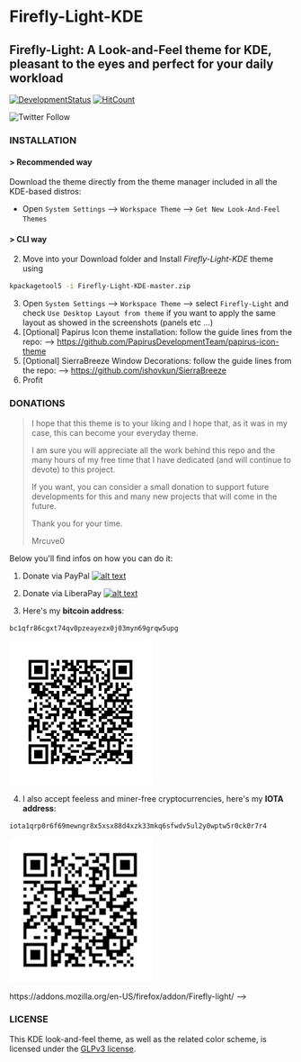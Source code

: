 # Firefly-Light-KDE

## Firefly-Light: A Look-and-Feel theme for KDE, pleasant to the eyes and perfect for your daily workload

[![DevelopmentStatus](https://img.shields.io/badge/Development-Ongoing-brightgreen.svg)](https://img.shields.io/badge/Development-Ongoing-brightgreen.svg)
[![HitCount](http://hits.dwyl.com/Mrcuve0/Firefly-Light.svg)](http://hits.dwyl.com/Mrcuve0/Firefly-Light)

![Twitter Follow](https://img.shields.io/twitter/follow/Mrcuve0?label=Follow%20Me%21%20%40Mrcuve0&style=social)


<!-- TODO: ![alt text](https://raw.githubusercontent.com/Mrcuve0/Firefly-Light/main/KDE/screenshots/Ver%3E0.7/Desktop.png) -->
<!-- TODO: ![alt text](https://raw.githubusercontent.com/Mrcuve0/Firefly-Light/main/KDE/screenshots/Ver%3E0.7/Busy.png) -->

<!-- TODO: **You can find other screenshots [here](https://www.pling.com/p/1290466/).** -->

### **INSTALLATION**
#### **> Recommended way**

Download the theme directly from the theme manager included in all the KDE-based distros:

* Open `System Settings` --> `Workspace Theme` --> `Get New Look-And-Feel Themes`

#### **> CLI way**

<!-- TODO: 1. Download the theme from the [OpenDesktop site](https://www.pling.com/p/1290466/) -->
2. Move into your Download folder and Install *Firefly-Light-KDE* theme using
```bash
kpackagetool5 -i Firefly-Light-KDE-master.zip
```
3. Open `System Settings` --> `Workspace Theme` --> select `Firefly-Light` and check `Use Desktop Layout from theme` if you want to apply the same layout as showed in the screenshots (panels etc ...)
4. [Optional] Papirus Icon theme installation: follow the guide lines from the repo: --> https://github.com/PapirusDevelopmentTeam/papirus-icon-theme
5. [Optional] SierraBreeze Window Decorations: follow the guide lines from the repo: --> https://github.com/ishovkun/SierraBreeze
6. Profit

<!-- ----

### **AUR Packages**

* [Firefly-Light for **KDE**](https://aur.archlinux.org/packages/Firefly-light-kde/) ([bridnour](https://github.com/bridnour))
* [Firefly-Light for **GTK**](https://aur.archlinux.org/packages/Firefly-light-gtk/) ([bridnour](https://github.com/bridnour))

A big **thank you** goes to all the contributors, you are awesome!

----

### **EXTRAS / COMMUNITY THEMES**

* [Firefly-Light for **Firefox**](https://addons.mozilla.org/en-US/firefox/addon/Firefly-light/)  (me)

A big **thank you** goes to all the contributors, you are awesome!

---- -->

### **DONATIONS**

> I hope that this theme is to your liking and I hope that, as it was in my case, this can become your everyday theme.
>
> I am sure you will appreciate all the work behind this repo and the many hours of my free time that I have dedicated (and will continue to devote) to this project.
> 
> If you want, you can consider a small donation to support future developments for this and many new projects that will come in the future.
>
> Thank you for your time.
> 
>Mrcuve0

Below you'll find infos on how you can do it:

1. Donate via PayPal [![alt text](https://www.paypal.com/en_US/i/btn/btn_donate_LG.gif)](https://paypal.me/mrcuve0)

2. Donate via LiberaPay [![alt text](https://liberapay.com/assets/widgets/donate.svg)](https://liberapay.com/Mrcuve0/donate)

3. Here's my **bitcoin address**:
```
bc1qfr86cgxt74qv0pzeayezx0j03myn69grqw5upg
```
![BTC Wallet](https://raw.githubusercontent.com/Mrcuve0/donations/master/BTCwallet.png)

4. I also accept feeless and miner-free cryptocurrencies, here's my **IOTA address**:
```
iota1qrp0r6f69mewngr8x5xsx88d4xzk33mkq6sfwdv5ul2y0wptw5r0ck0r7r4
```
![IOTA Wallet](https://raw.githubusercontent.com/Mrcuve0/donations/master/IOTAwallet.png)

<!-- ### **FIREFOX THEME**

--> https://addons.mozilla.org/en-US/firefox/addon/Firefly-light/ -->

### **LICENSE**
This KDE look-and-feel theme, as well as the related color scheme, is licensed under the [GLPv3 license](https://github.com/Mrcuve0/Firefly-Light/blob/main/KDE/lookAndFeel/LICENSE).